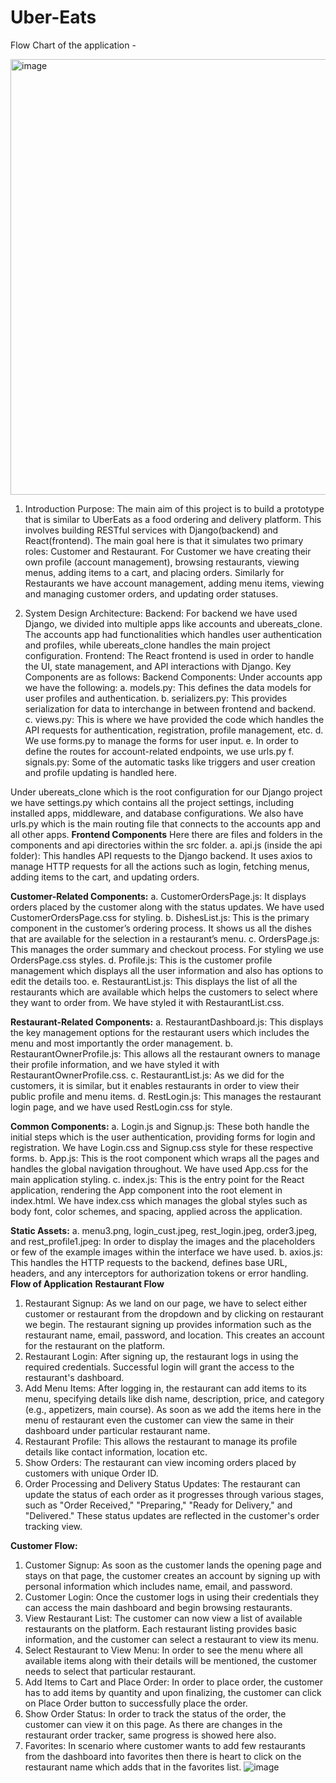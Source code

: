 # Uber-Eats

Flow Chart of the application -

<img width="697" alt="image" src="https://github.com/user-attachments/assets/77b3f8f6-1ab8-44a3-ba8f-c204744f6a0e">


1.	Introduction
	Purpose: The main aim of this project is to build a prototype that is similar to UberEats as a food ordering and delivery platform. This involves building RESTful services with Django(backend) and React(frontend).
	The main goal here is that it simulates two primary roles: Customer and Restaurant. 
	For Customer we have creating their own profile (account management), browsing restaurants, viewing menus, adding items to a cart, and placing orders.
	Similarly for Restaurants we have account management, adding menu items, viewing and managing customer orders, and updating order statuses.

2.	System Design
Architecture:
	Backend: For backend we have used Django, we divided into multiple apps like accounts and ubereats_clone. The accounts app had functionalities which handles user authentication and profiles, while ubereats_clone handles the main project configuration.
	Frontend: The React frontend is used in order to handle the UI, state management, and API interactions with Django.
Key Components are as follows:
Backend Components:
Under accounts app we have the following: 
a.	models.py: This defines the data models for user profiles and authentication.
b.	serializers.py: This provides serialization for data to interchange in between frontend and backend.
c.	views.py: This is where we have provided the code which handles the API requests for authentication, registration, profile management, etc. 
d.	We use forms.py to manage the forms for user input.
e.	In order to define the routes for account-related endpoints, we use urls.py
f.	signals.py: Some of the automatic tasks like triggers and user creation and profile updating is handled here.

Under ubereats_clone which is the root configuration for our Django project we have settings.py which contains all the project settings, including installed apps, middleware, and database configurations. We also have urls.py which is the main routing file that connects to the accounts app and all other apps.
	**Frontend Components**
		Here there are files and folders in the components and api directories within the src folder.
a.	api.js (inside the api folder):
This handles API requests to the Django backend. It uses axios to manage HTTP requests for all the actions such as login, fetching menus, adding items to the cart, and updating orders.
	
**Customer-Related Components:**
a.	CustomerOrdersPage.js:  It displays orders placed by the customer along with the status updates. We have used CustomerOrdersPage.css for styling.
b.	DishesList.js: This is the primary component in the customer’s ordering process. It shows us all the dishes that are available for the selection in a restaurant’s menu.
c.	OrdersPage.js: This manages the order summary and checkout process. For styling we use OrdersPage.css styles.
d.	Profile.js: This is the customer profile management which displays all the user information and also has options to edit the details too.
e.	RestaurantList.js: This displays the list of all the restaurants which are available which helps the customers to select where they want to order from. We have styled it with RestaurantList.css.

**Restaurant-Related Components:**
a.	RestaurantDashboard.js: This displays the key management options for the restaurant users which includes the menu and most importantly the order management.
b.	RestaurantOwnerProfile.js: This allows all the restaurant owners to manage their profile information, and we have styled it with RestaurantOwnerProfile.css.
c.	RestaurantList.js: As we did for the customers, it is similar, but it enables restaurants in order to view their public profile and menu items.
d.	RestLogin.js: This manages the restaurant login page, and we have used RestLogin.css for style.

**Common Components:**
a.	Login.js and Signup.js: These both handle the initial steps which is the user authentication, providing forms for login and registration. We have Login.css and Signup.css style for these respective forms.
b.	App.js: This is the root component which wraps all the pages and handles the global navigation throughout. We have used App.css for the main application styling.
c.	index.js: This is the entry point for the React application, rendering the App component into the root element in index.html. We have index.css which manages the global styles such as body font, color schemes, and spacing, applied across the application.

**Static Assets:**
a.	menu3.png, login_cust.jpeg, rest_login.jpeg, order3.jpeg, and rest_profile1.jpeg: In order to display the images and the placeholders or few of the example images within the interface we have used.
b.	axios.js: This handles the HTTP requests to the backend, defines base URL, headers, and any interceptors for authorization tokens or error handling.
**Flow of Application**
**Restaurant Flow**
1.	Restaurant Signup: As we land on our page, we have to select either customer or restaurant from the dropdown and by clicking on restaurant we begin. The restaurant signing up provides information such as the restaurant name, email, password, and location. This creates an account for the restaurant on the platform.
2.	Restaurant Login: After signing up, the restaurant logs in using the required credentials. Successful login will grant the  access to the restaurant's dashboard.
3.	Add Menu Items: After logging in, the restaurant can add items to its menu, specifying details like dish name, description, price, and category (e.g., appetizers, main course). As soon as we add the items here in the menu of restaurant even the customer can view the same in their dashboard under particular restaurant name.
4.	Restaurant Profile: This allows the restaurant to manage its profile details like contact information, location etc.
5.	Show Orders: The restaurant can view incoming orders placed by customers with unique Order ID.
6.	Order Processing and Delivery Status Updates: The restaurant can update the status of each order as it progresses through various stages, such as "Order Received," "Preparing," "Ready for Delivery," and "Delivered." These status updates are reflected in the customer's order tracking view.

**Customer Flow:**
1.	Customer Signup: As soon as the customer lands the opening page and stays on that page, the customer creates an account by signing up with personal information which includes name, email, and password.
2.	Customer Login: Once the customer logs in using their credentials they can access the main dashboard and begin browsing restaurants.
3.	View Restaurant List: The customer can now view a list of available restaurants on the platform. Each restaurant listing provides basic information, and the customer can select a restaurant to view its menu.
4.	Select Restaurant to View Menu: In order to see the menu where all available items along with their details will be mentioned, the customer needs to select that particular restaurant.
5.	Add Items to Cart and Place Order: In order to place order, the customer has to add items by quantity and upon finalizing, the customer can click on Place Order button to successfully place the order.
6.	Show Order Status: In order to track the status of the order, the customer can view it on this page. As there are changes in the restaurant order tracker, same progress is showed here also. 
7.	Favorites: In scenario where customer wants to add few restaurants from the dashboard into favorites then there is heart to click on the restaurant name which adds that in the favorites list.
![image](https://github.com/user-attachments/assets/4ead9eda-7937-4c85-927e-a7015f079801)
